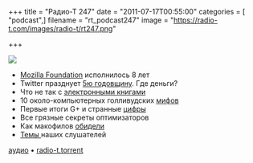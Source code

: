 +++
title = "Радио-Т 247"
date = "2011-07-17T00:55:00"
categories = [ "podcast",]
filename = "rt_podcast247"
image = "https://radio-t.com/images/radio-t/rt247.png"

+++

![](https://radio-t.com/images/radio-t/rt247.png)

- [Mozilla Foundation](http://habrahabr.ru/blogs/mozilla/124276/) исполнилось 8 лет
- Twitter празднует [5ю годовщину](http://www.fastcompany.com/1767242/happy-5th-birthday-twitter-love-google-facebook-aol). Где деньги?
- Что не так с [электронными книгами](http://habrahabr.ru/blogs/ebooks/123853/)
- 10 около-компьютерных голливудских [мифов](http://www.maximumpc.com/article/features/does_not_compute_10_pc_myths_movies_and_television)
- Первые итоги G+ и странные [цифры](http://techcrunch.com/2011/07/14/larry-page-on-google-over-10-million-users-1-billion-items-shared/)
- Все грязные секреты оптимизаторов
- Как макофилов [обидели](http://forkbombr.net/no-lion/)
- [Темы ](http://new.radio-t.com/2011/07/247.html)наших слушателей

[аудио](http://archive.rucast.net/radio-t/media/rt_podcast247.mp3) • [radio-t.torrent](http://www.radio-t.com/torrents/rt_podcast247.mp3.torrent)<audio src="http://archive.rucast.net/radio-t/media/rt_podcast247.mp3" preload="none"></audio>